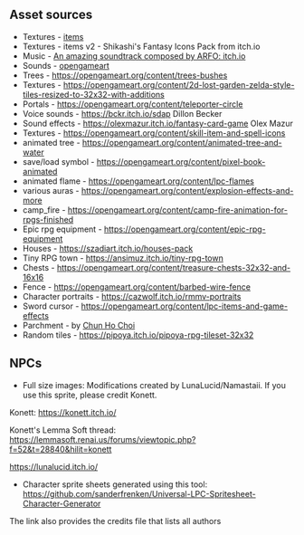 ## Asset sources
- Textures - [items](http://7soul1.deviantart.com/art/420-Pixel-Art-Icons-for-RPG-129892453)
- Textures - items v2 - Shikashi's Fantasy Icons Pack from itch.io
- Music - [An amazing soundtrack composed by ARFO: itch.io](https://bakudas.itch.io/generic-rpg-pack)
- Sounds - [opengameart](https://opengameart.org/content/rpg-sound-pack)
- Trees - https://opengameart.org/content/trees-bushes
- Textures - https://opengameart.org/content/2d-lost-garden-zelda-style-tiles-resized-to-32x32-with-additions
- Portals - https://opengameart.org/content/teleporter-circle
- Voice sounds - https://bckr.itch.io/sdap Dillon Becker
- Sound effects - https://olexmazur.itch.io/fantasy-card-game Olex Mazur
- Textures - https://opengameart.org/content/skill-item-and-spell-icons
- animated tree - https://opengameart.org/content/animated-tree-and-water
- save/load symbol - https://opengameart.org/content/pixel-book-animated
- animated flame - https://opengameart.org/content/lpc-flames
- various auras - https://opengameart.org/content/explosion-effects-and-more
- camp_fire - https://opengameart.org/content/camp-fire-animation-for-rpgs-finished
- Epic rpg equipment - https://opengameart.org/content/epic-rpg-equipment
- Houses - https://szadiart.itch.io/houses-pack
- Tiny RPG town - https://ansimuz.itch.io/tiny-rpg-town
- Chests - https://opengameart.org/content/treasure-chests-32x32-and-16x16
- Fence - https://opengameart.org/content/barbed-wire-fence
- Character portraits - https://cazwolf.itch.io/rmmv-portraits
- Sword cursor - https://opengameart.org/content/lpc-items-and-game-effects
- Parchment - by [Chun Ho Choi](https://chc40.brighton.domains/Index.html)
- Random tiles - https://pipoya.itch.io/pipoya-rpg-tileset-32x32

## NPCs

- Full size images: Modifications created by LunaLucid/Namastaii. 
If you use this sprite, please credit Konett.

Konett: https://konett.itch.io/

Konett's Lemma Soft thread: https://lemmasoft.renai.us/forums/viewtopic.php?f=52&t=28840&hilit=konett

https://lunalucid.itch.io/
                    
- Character sprite sheets generated using this tool: https://github.com/sanderfrenken/Universal-LPC-Spritesheet-Character-Generator

The link also provides the credits file that lists all authors 